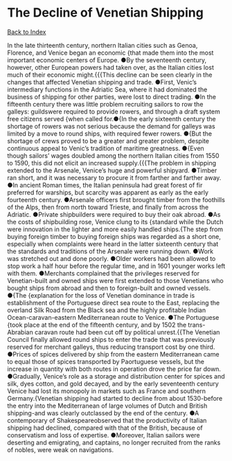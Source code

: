 # The Decline of Venetian Shipping
[Back to Index](https://github.com/windows10010/tpoExtractor/blob/master/README.md)

In the late thirteenth century, northern Italian cities such as Genoa, Florence, and Venice began an economic {that made them into the most important economic centers of Europe. ●By the seventeenth century, however, other European powers had taken over, as the Italian cities lost much of their economic might.{{{This decline can be seen clearly in the changes that affected Venetian shipping and trade. ●First, Venic’s intermediary functions in the Adriatic Sea, where it had dominated the business of 
shipping for other parties, were lost to direct trading. ●In the fifteenth century there was little problem recruiting sailors to row the galleys: 
guildswere required to provide rowers, and through a draft system free citizens served {when called for.●{In the early sixteenth century the shortage 
of rowers was not serious because the demand for galleys was limited by a move to round ships, with required fewer rowers. 
●{But the shortage of crews proved to be a greater and greater problem, despite continuous appeal to Venic’s tradition of maritime greatness.
●{Even though sailors’ wages doubled among the northern Italian cities from 1550 to 1590, this did not elicit an increased supply.{{{The problem in shipping extended to the Arsenale, Venice’s huge and powerful shipyard. ●Timber ran short, and it was necessary to procure it from farther and farther away. ●In ancient Roman times, the Italian peninsula had great forest of fir preferred for warships, but scarcity was apparent as early as the early fourteenth century. ●Arsenale officers first brought timber from the foothills of the Alps, then from north toward Trieste, and finally from across the Adriatic. ●Private shipbuilders were required to buy their oak abroad. ●As the costs of shipbuilding rose, Venice clung to its {standard while the Dutch were innovation in the lighter and more easily handled ships.{The step from buying foreign timber to buying foreign ships was regarded as a short one, especially when complaints were heard in the latter sixteenth century that the standards and traditions of the Arsenale were running down. ●Work was stretched out and done poorly. ●Older workers had been allowed to stop work a half hour before the regular time, and in 1601 younger works left with them. ●Merchants complained that the privileges reserved for Venetian-built and owned ships were first extended to those Venetians who bought ships from abroad and then to foreign-built and owned vessels. ●{The {explanation for the loss of Venetian dominance in trade is establishment of the Portuguese direct sea route to the East, replacing the overland Silk Road from the Black sea and the highly profitable Indian Ocean-caravan-eastern Mediterranean route to Venice. ●The Portuguese {took place at the end of the fifteenth century, and by 1502 the trans- Abrabian caravan route had been cut off by political unrest.{{The Venetian Council finally allowed round ships to enter the trade that was previously reserved for merchant galleys, thus reducing transport cost by one third. ●Prices of spices delivered by ship from the eastern Mediterranean came to equal those of spices transported by Paortuguese vessels, but the increase in quantity with both routes in operation drove the price far down. ●Gradually, Venice’s role as a storage and distribution center for spices and silk, dyes cotton, and gold decayed, and by the early seventeenth century Venice had lost its monopoly in markets such as France and southern Germany.{Venetian shipping had started to decline from about 1530-before the entry into the Mediterranean of large volumes of Dutch and British shipping-and was clearly outclassed by the end of the century. ●A contemporary of Shakespeareobserved that the productivity of Italian shipping had declined, compared with that of the British, because of conservatism and loss of expertise. ●Moreover, Italian sailors were deserting and emigrating, and captains, no longer recruited from the ranks of nobles, were weak on navigations.